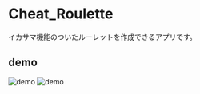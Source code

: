 # Cheat_Roulette
イカサマ機能のついたルーレットを作成できるアプリです。

## demo
![demo](https://raw.github.com/wiki/kasaiS-2-S-2/Cheat_Roulette/images/main.gif)
![demo](https://raw.github.com/wiki/kasaiS-2-S-2/Cheat_Roulette/images/roulette_create.gif)

